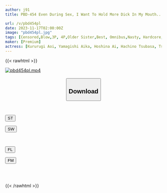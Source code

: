 ```yaml
---
author: j91
title: PBD-454 Even During Sex, I Want To Hold More Dick In My Mouth... BEST Orgy Blowjob While Having Sex With A Beautiful Older Sister

url: /v/pbd454pl
date: 2023-11-17T02:00:00Z
image: "pbd454pl.jpg"
tags: [Censored,Blow,3P, 4P,Older Sister,Best, Omnibus,Nasty, Hardcore,4HR+,Promiscuity	 ]
maker: [Premium]
actress: [Kururugi Aoi, Yamagishi Aika, Hoshina Ai, Hachino Tsubasa, Tsukino Runa,Takeuchi Yuuki, Matsumoto Ichika, Fujimori Riho,Horikita Wan ,Yuzuriha Karen  ]
---
```



{{< rawhtml >}}

<div class="video" data-videoid="XPPg7VD7dJcDlDw">
    <a href="javascript:;">
        <img src="https://my.j91.asia/v/pbd454pl/pbd454pl.jpg" width="WIDTH" height="HEIGHT" alt="pbd454pl.mp4" loading="lazy">
    </a>
</div>

<script type="text/javascript" src="https://j91.asia/asset/on-demand-st.js"></script>

<br>
  <link rel="stylesheet" href="https://j91.asia/asset/bs5.css">
  
  <center>
  <button class="btn btn-primary" type="button" data-bs-toggle="collapse" data-bs-target=".multi-collapse" aria-expanded="false" aria-controls="multiCollapseExample1 multiCollapseExample2"><h2>Download</h2></button></center>
</p>
<div class="row">
  <div class="col">
    <div class="collapse multi-collapse" id="multiCollapseExample1">
      <div class="card card-body">
	      	      <br>
<div class="buttons">  
<p><a href="https://streamtape.to/v/XPPg7VD7dJcDlDw" target="_blank"><button class="btn-hover color-3"><i class="fa fa-download"></i> ST</button></a></p>
<p><a href="https://sfastwish.com/dx16wsa9wr8c" target="_blank"><button class="btn-hover color-2"><i class="fa fa-download"></i> SW</button></a></p></div>
    </div>
  </div>
</div>
  <div class="col">
    <div class="collapse multi-collapse" id="multiCollapseExample2">
      <div class="card card-body">
	      <br>
<div class="buttons">
<p><a href="javascript:;" target="_blank"><button class="btn-hover color-9"><i class="fa fa-download"></i> FL</button></a></p>
<p><a href="javascript:;" target="_blank"><button class="btn-hover color-8"><i class="fa fa-download"></i> FM</button></a></p></div>
<br><br>
      </div>
    </div>
  </div>
</div>

{{< /rawhtml >}}
